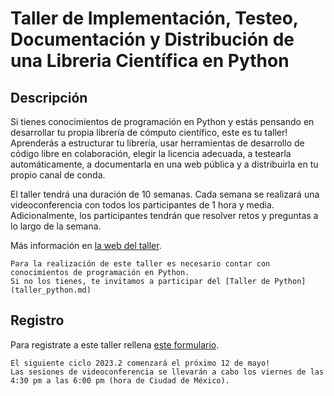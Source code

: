 # Taller de Implementación, Testeo, Documentación y Distribución de una Libreria Científica en Python

## Descripción

Si tienes conocimientos de programación en Python y estás pensando en desarrollar tu propia
librería de cómputo científico, este es tu taller! Aprenderás a estructurar tu librería, usar
herramientas de desarrollo de código libre en colaboración, elegir la licencia adecuada, a
testearla automáticamente, a documentarla en una web pública y a distribuirla en tu propio canal de conda.

El taller tendrá una duración de 10 semanas. Cada semana se realizará una videoconferencia con
todos los participantes de 1 hora y media. Adicionalmente, los participantes tendrán que resolver retos y
preguntas a lo largo de la semana.

Más información en [la web del taller](https://www.uibcdf.org/Taller-Libreria-Python).

```{warning} 
Para la realización de este taller es necesario contar con conocimientos de programación en Python.  
Si no los tienes, te invitamos a participar del [Taller de Python](taller_python.md)
```

## Registro

Para registrate a este taller rellena [este formulario](https://forms.gle/5qreuC7kmxnmWj4WA).

```{important} 
El siguiente ciclo 2023.2 comenzará el próximo 12 de mayo! 
Las sesiones de videoconferencia se llevarán a cabo los viernes de las 4:30 pm a las 6:00 pm (hora de Ciudad de México).
```

